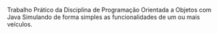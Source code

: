 Trabalho Prático da Disciplina de Programação Orientada a Objetos com Java
Simulando de forma simples as funcionalidades de um ou mais veículos.
